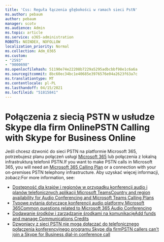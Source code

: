 ```yaml
---
title: 'Css: Reguła łączenia głębokości w ramach sieci PstN'
ms.author: pebaum
author: pebaum
manager: scotv
ms.audience: Admin
ms.topic: article
ms.service: o365-administration
ROBOTS: NOINDEX, NOFOLLOW
localization_priority: Normal
ms.collection: Adm_O365
ms.custom:
- "2593"
- "9000698"
ms.openlocfilehash: 51190e74e22208b7229a5295adbcbbf98e1c6a6a
ms.sourcegitcommit: 8bc60ec34bc1e40685e3976576e04a2623f63a7c
ms.translationtype: MT
ms.contentlocale: pl-PL
ms.lasthandoff: 04/15/2021
ms.locfileid: "51815841"
---
```

# <a name="pstn-calling-with-skype-for-business-online"></a><span data-ttu-id="80fc0-102">Połączenia z siecią PSTN w usłudze Skype dla firm Online</span><span class="sxs-lookup"><span data-stu-id="80fc0-102">PSTN Calling with Skype for Business Online</span></span>

<span data-ttu-id="80fc0-103">Jeśli chcesz dzwonić do sieci PSTN na platformie Microsoft 365, potrzebujesz planu połączeń usługi [Microsoft 365](https://docs.microsoft.com/microsoftteams/what-is-phone-system-in-office-365#more-about-calling-plans) lub połączenia z lokalną infrastrukturą telefonii PSTN.</span><span class="sxs-lookup"><span data-stu-id="80fc0-103">If you want to make PSTN calls in Microsoft 365, you will need an [Microsoft 365 Calling Plan](https://docs.microsoft.com/microsoftteams/what-is-phone-system-in-office-365#more-about-calling-plans) or a connection with your on-premises PSTN telephony infrastructure.</span></span> <span data-ttu-id="80fc0-104">Aby uzyskać więcej informacji, zobacz:</span><span class="sxs-lookup"><span data-stu-id="80fc0-104">For more information, see:</span></span>

- [<span data-ttu-id="80fc0-105">Dostępność dla krajów i regionów w przypadku konferencji audio i planów telefonicznych aplikacji Microsoft Teams</span><span class="sxs-lookup"><span data-stu-id="80fc0-105">Country and region availability for Audio Conferencing and Microsoft Teams Calling Plans</span></span>](https://docs.microsoft.com/microsoftteams/country-and-region-availability-for-audio-conferencing-and-calling-plans/country-and-region-availability-for-audio-conferencing-and-calling-plans)
- [<span data-ttu-id="80fc0-106">Typowe pytania dotyczące konferencji audio platformy Microsoft 365</span><span class="sxs-lookup"><span data-stu-id="80fc0-106">Common questions related to Microsoft 365 Audio Conferencing</span></span>](https://docs.microsoft.com/microsoftteams/audio-conferencing-common-questions)
- [<span data-ttu-id="80fc0-107">Dodawanie środków i zarządzanie środkami na komunikację</span><span class="sxs-lookup"><span data-stu-id="80fc0-107">Add funds and manage Communications Credits</span></span>](https://docs.microsoft.com/microsoftteams/add-funds-and-manage-communications-credits)
- [<span data-ttu-id="80fc0-108">Dzwoniący z sieci PSTN nie mogą dołączać do telefonicznego połączenia konferencyjnego programu Skype dla firm</span><span class="sxs-lookup"><span data-stu-id="80fc0-108">PSTN callers can't join a Skype for Business dial-in conference call</span></span>](https://docs.microsoft.com/SkypeForBusiness/troubleshoot/online-conferencing/pstn-callers-cant-join-dial-in-call)
